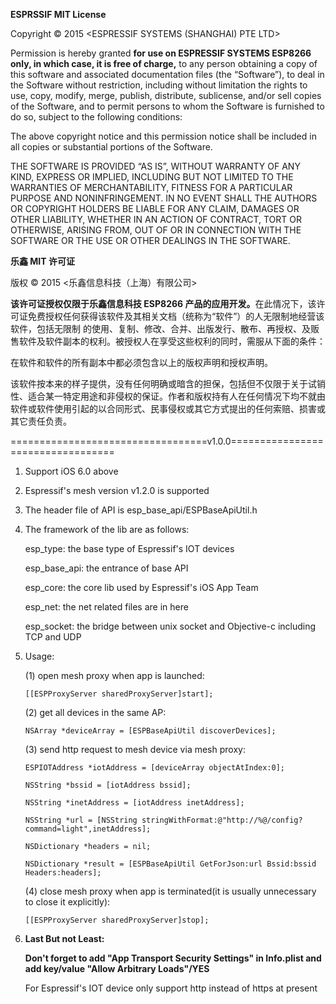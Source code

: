 <b>ESPRSSIF MIT License</b>

Copyright © 2015 <ESPRESSIF SYSTEMS (SHANGHAI) PTE LTD>

Permission is hereby granted <b>for use on ESPRESSIF SYSTEMS ESP8266 only, in which case, it is free of charge,</b> to any person obtaining a copy of this software and 
associated documentation files (the “Software”), to deal in the Software without restriction, including without limitation the rights to use, copy, modify, merge, publish, distribute,
sublicense, and/or sell copies of the Software, and to permit persons to whom the Software is furnished to do so, subject to the following conditions:

The above copyright notice and this permission notice shall be included in all copies or substantial portions of the Software.

THE SOFTWARE IS PROVIDED “AS IS”, WITHOUT WARRANTY OF ANY KIND, EXPRESS OR IMPLIED, INCLUDING BUT NOT LIMITED TO THE WARRANTIES OF MERCHANTABILITY, FITNESS FOR A PARTICULAR PURPOSE AND NONINFRINGEMENT. IN NO EVENT SHALL THE AUTHORS OR COPYRIGHT HOLDERS BE LIABLE FOR ANY CLAIM, DAMAGES OR OTHER LIABILITY, WHETHER IN AN ACTION OF CONTRACT, TORT OR OTHERWISE, ARISING FROM, OUT OF OR IN CONNECTION WITH THE SOFTWARE OR THE USE OR OTHER DEALINGS IN THE SOFTWARE.

<b>乐鑫 MIT 许可证</b>

版权 © 2015  <乐鑫信息科技（上海）有限公司>

<b>该许可证授权仅限于乐鑫信息科技 ESP8266 产品的应用开发。</b>在此情况下，该许可证免费授权任何获得该软件及其相关文档（统称为“软件”）的人无限制地经营该软件，包括无限制
的使用、复制、修改、合并、出版发行、散布、再授权、及贩售软件及软件副本的权利。被授权人在享受这些权利的同时，需服从下面的条件：

在软件和软件的所有副本中都必须包含以上的版权声明和授权声明。

该软件按本来的样子提供，没有任何明确或暗含的担保，包括但不仅限于关于试销性、适合某一特定用途和非侵权的保证。作者和版权持有人在任何情况下均不就由软件或软件使用引起的以合同形式、民事侵权或其它方式提出的任何索赔、损害或其它责任负责。

==================================v1.0.0==================================

1. Support iOS 6.0 above

2. Espressif's mesh version v1.2.0 is supported

3. The header file of API is esp_base_api/ESPBaseApiUtil.h 

4. The framework of the lib are as follows:

   esp_type: the base type of Espressif's IOT devices

   esp_base_api: the entrance of base API

   esp_core: the core lib used by Espressif's iOS App Team 

   esp_net:  the net related files are in here

   esp_socket: the bridge between unix socket and Objective-c including TCP and UDP

5. Usage:

   (1) open mesh proxy when app is launched:

       [[ESPProxyServer sharedProxyServer]start];

   (2) get all devices in the same AP:

       NSArray *deviceArray = [ESPBaseApiUtil discoverDevices];

   (3) send http request to mesh device via mesh proxy:
       
       ESPIOTAddress *iotAddress = [deviceArray objectAtIndex:0];

       NSString *bssid = [iotAddress bssid];

       NSString *inetAddress = [iotAddress inetAddress];

       NSString *url = [NSString stringWithFormat:@"http://%@/config?command=light",inetAddress];

       NSDictionary *headers = nil;

       NSDictionary *result = [ESPBaseApiUtil GetForJson:url Bssid:bssid Headers:headers];

   (4) close mesh proxy when app is terminated(it is usually unnecessary to close it explicitly):

       [[ESPProxyServer sharedProxyServer]stop];

6. <b>Last But not Least: </b>

   <b>Don't forget to add "App Transport Security Settings" in Info.plist and add key/value "Allow Arbitrary Loads"/YES</b>

   For Espressif's IOT device only support http instead of https at present
